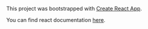 This project was bootstrapped with [Create React App](https://github.com/facebookincubator/create-react-app).

You can find react documentation [here](https://github.com/facebookincubator/create-react-app/blob/master/packages/react-scripts/template/README.md).